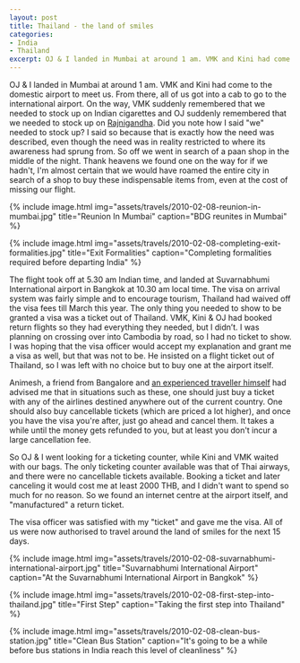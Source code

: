 ```yaml
---
layout: post
title: Thailand - the land of smiles
categories:
- India
- Thailand
excerpt: OJ & I landed in Mumbai at around 1 am. VMK and Kini had come to the domestic airport to meet us. From there, all of us got into a cab to go to the international airport. On the way, VMK suddenly remembered that we needed to stock up on Indian cigarettes and OJ suddenly remembered that we needed to stock up on Rajnigandha. Did you note how I said "we" needed to stock up?
---
```


OJ & I landed in Mumbai at around 1 am. VMK and Kini had come to the domestic
airport to meet us. From there, all of us got into a cab to go to the
international airport. On the way, VMK suddenly remembered that we needed
to stock up on Indian cigarettes and OJ suddenly remembered that we needed to
stock up on [Rajnigandha](http://rajnigandha.com). Did you note how I said "we"
needed to stock up? I said so because that is exactly how the need was
described, even though the need was in reality restricted to where its awareness
had sprung from. So off we went in search of a paan shop in the middle of the
night. Thank heavens we found one on the way for if we hadn't, I'm almost
certain that we would have roamed the entire city in search of a shop to buy
these indispensable items from, even at the cost of missing our flight.

{% include image.html
    img="assets/travels/2010-02-08-reunion-in-mumbai.jpg"
    title="Reunion In Mumbai"
    caption="BDG reunites in Mumbai" %}

{% include image.html
    img="assets/travels/2010-02-08-completing-exit-formalities.jpg"
    title="Exit Formalities"
    caption="Completing formalities required before departing India" %}

The flight took off at 5.30 am Indian time, and landed at Suvarnabhumi
International airport in Bangkok at 10.30 am local time. The visa on arrival
system was fairly simple and to encourage tourism, Thailand had waived off the
visa fees till March this year. The only thing you needed to show to be granted
a visa was a ticket out of Thailand. VMK, Kini & OJ had booked return flights so
they had everything they needed, but I didn’t. I was planning on crossing over
into Cambodia by road, so I had no ticket to show. I was hoping that the visa
officer would accept my explanation and grant me a visa as well, but that was
not to be. He insisted on a flight ticket out of Thailand, so I was left with no
choice but to buy one at the airport itself.

Animesh, a friend from Bangalore and [an experienced traveller
himself](https://desibackpacker.wordpress.com) had advised me that in situations
such as these, one should just buy a ticket with any of the airlines destined
anywhere out of the current country. One should also buy cancellable tickets
(which are priced a lot higher), and once you have the visa you're after, just
go ahead and cancel them. It takes a while until the money gets refunded to you,
but at least you don't incur a large cancellation fee.

So OJ & I went looking for a ticketing counter, while Kini and VMK waited with
our bags. The only ticketing counter available was that of Thai airways, and
there were no cancellable tickets available. Booking a ticket and later
canceling it would cost me at least 2000 THB, and I didn't want to spend so much
for no reason. So we found an internet centre at the airport itself, and
"manufactured" a return ticket.

The visa officer was satisfied with my "ticket" and gave me the visa. All of us
were now authorised to travel around the land of smiles for the next 15 days.

{% include image.html
    img="assets/travels/2010-02-08-suvarnabhumi-international-airport.jpg"
    title="Suvarnabhumi International Airport"
    caption="At the Suvarnabhumi International Airport in Bangkok" %}

{% include image.html
    img="assets/travels/2010-02-08-first-step-into-thailand.jpg"
    title="First Step"
    caption="Taking the first step into Thailand" %}

{% include image.html
    img="assets/travels/2010-02-08-clean-bus-station.jpg"
    title="Clean Bus Station"
    caption="It's going to be a while before bus stations in India reach this
        level of cleanliness" %}
